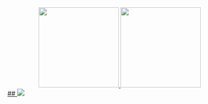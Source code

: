 
<div align="center">
  <a href="https://github.com/magikka">
  <img height="180em" src="https://github-readme-stats.vercel.app/api?username=magikka&show_icons=true&theme=onedark&include_all_commits=true&count_private=true"/>
  <img height="180em" src="https://github-readme-stats.vercel.app/api/top-langs/?username=magikka&layout=compact&langs_count=7&theme=onedark"/>
</div>
   ##
<a href="https://discord.gg/wagxzStdcR" target="_blank"><img src="https://img.shields.io/badge/Discord-7289DA?style=for-the-badge&logo=discord&logoColor=white" target="_blank"></a> 

